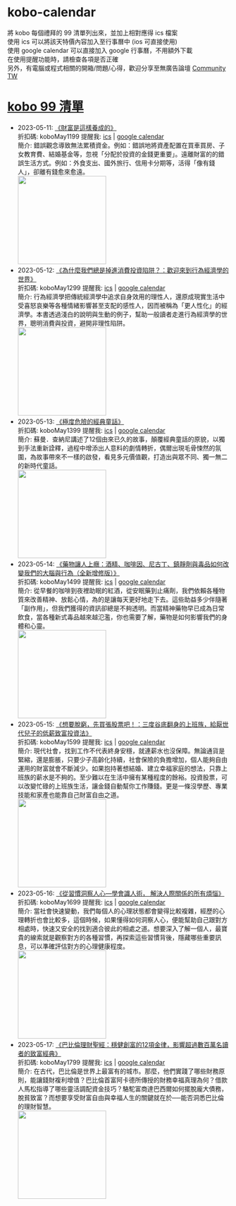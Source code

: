 # kobo-calendar
將 kobo 每個禮拜的 99 清單列出來，並加上相對應得 ics 檔案  
使用 ics 可以將該天特價內容加入至行事曆中 (ios 可直接使用)  
使用 google calendar 可以直接加入 google 行事曆，不用額外下載  
在使用提醒功能時，請檢查各項是否正確  
另外，有電腦或程式相關的開箱/問題/心得，歡迎分享至無廣告論壇 [Community TW](https://community.tw)

# [kobo 99 清單](https://www.kobo.com/zh/blog/weekly-dd99-2023-w20)
- 2023-05-11: [《財富是這樣養成的》](https://www.kobo.com/tw/zh/ebook/Zmus_pTw-jqMUOB6klRgfg?utm_source=twblog&utm_medium=list&utm_campaign=dd99_20230511)  
  折扣碼: koboMay1199 提醒我: [ics](ics/kobo-calendar-2023-05-11.ics) | [google calendar](https://www.google.com/calendar/render?action=TEMPLATE&text=KOBO99+%E3%80%8A%E8%B2%A1%E5%AF%8C%E6%98%AF%E9%80%99%E6%A8%A3%E9%A4%8A%E6%88%90%E7%9A%84%E3%80%8B&details=%E9%80%A3%E7%B5%90%3A+https%3A%2F%2Fwww.kobo.com%2Ftw%2Fzh%2Febook%2FZmus_pTw-jqMUOB6klRgfg%3Futm_source%3Dtwblog%26utm_medium%3Dlist%26utm_campaign%3Ddd99_20230511+%E5%84%AA%E6%83%A0%E7%A2%BC%3A+koboMay1199&dates=20230511T000000%2F20230511T235900&ctz=Asia/Taipei)  
  簡介: 錯誤觀念導致無法累積資金。例如：錯誤地將資產配置在買車買房、子女教育費、結婚基金等，忽視「分配於投資的金錢更重要」。遠離財富的的錯誤生活方式。例如：外食支出、國外旅行、信用卡分期等，活得「像有錢人」，卻離有錢愈來愈遠。  
  <img width="200" src="https://news.objects.frb.io/transforms/bookcoversfb/837938/財富是這樣養成的_9b7caa11f5ab43e798472d7a3a255437.jpg">
- 2023-05-12: [《為什麼我們總是掉進消費投資陷阱？：歡迎來到行為經濟學的世界》](https://www.kobo.com/tw/zh/ebook/lQYntJ-htTKT8cx0T_QDsw?utm_source=twblog&utm_medium=list&utm_campaign=dd99_20230512)  
  折扣碼: koboMay1299 提醒我: [ics](ics/kobo-calendar-2023-05-12.ics) | [google calendar](https://www.google.com/calendar/render?action=TEMPLATE&text=KOBO99+%E3%80%8A%E7%82%BA%E4%BB%80%E9%BA%BC%E6%88%91%E5%80%91%E7%B8%BD%E6%98%AF%E6%8E%89%E9%80%B2%E6%B6%88%E8%B2%BB%E6%8A%95%E8%B3%87%E9%99%B7%E9%98%B1%EF%BC%9F%EF%BC%9A%E6%AD%A1%E8%BF%8E%E4%BE%86%E5%88%B0%E8%A1%8C%E7%82%BA%E7%B6%93%E6%BF%9F%E5%AD%B8%E7%9A%84%E4%B8%96%E7%95%8C%E3%80%8B&details=%E9%80%A3%E7%B5%90%3A+https%3A%2F%2Fwww.kobo.com%2Ftw%2Fzh%2Febook%2FlQYntJ-htTKT8cx0T_QDsw%3Futm_source%3Dtwblog%26utm_medium%3Dlist%26utm_campaign%3Ddd99_20230512+%E5%84%AA%E6%83%A0%E7%A2%BC%3A+koboMay1299&dates=20230512T000000%2F20230512T235900&ctz=Asia/Taipei)  
  簡介: 行為經濟學把傳統經濟學中追求自身效用的理性人，還原成現實生活中受喜怒哀樂等各種情緒影響甚至支配的感性人，因而被稱為「更人性化」的經濟學。本書透過淺白的說明與生動的例子，幫助一般讀者走進行為經濟學的世界，聰明消費與投資，避開非理性陷阱。  
  <img width="200" src="https://news.objects.frb.io/transforms/bookcoversfb/838089/為什麼我們總是掉進消費投資陷阱？：歡迎來到行為經濟學的世界_9b7caa11f5ab43e798472d7a3a255437.jpg">
- 2023-05-13: [《極度危險的經典童話》](https://www.kobo.com/tw/zh/ebook/-gFtPdaCsDOug0o4fz8OEw?utm_source=twblog&utm_medium=list&utm_campaign=dd99_20230513)  
  折扣碼: koboMay1399 提醒我: [ics](ics/kobo-calendar-2023-05-13.ics) | [google calendar](https://www.google.com/calendar/render?action=TEMPLATE&text=KOBO99+%E3%80%8A%E6%A5%B5%E5%BA%A6%E5%8D%B1%E9%9A%AA%E7%9A%84%E7%B6%93%E5%85%B8%E7%AB%A5%E8%A9%B1%E3%80%8B&details=%E9%80%A3%E7%B5%90%3A+https%3A%2F%2Fwww.kobo.com%2Ftw%2Fzh%2Febook%2F-gFtPdaCsDOug0o4fz8OEw%3Futm_source%3Dtwblog%26utm_medium%3Dlist%26utm_campaign%3Ddd99_20230513+%E5%84%AA%E6%83%A0%E7%A2%BC%3A+koboMay1399&dates=20230513T000000%2F20230513T235900&ctz=Asia/Taipei)  
  簡介: 蘇曼．查納尼講述了12個由來已久的故事，顛覆經典童話的原貌，以獨到手法重新詮釋，過程中增添出人意料的劇情轉折，偶爾出現毛骨悚然的氛圍，為故事帶來不一樣的啟發，看見多元價值觀，打造出與眾不同、獨一無二的新時代童話。  
  <img width="200" src="https://news.objects.frb.io/transforms/bookcoversfb/838255/極度危險的經典童話_9b7caa11f5ab43e798472d7a3a255437.jpg">
- 2023-05-14: [《藥物讓人上癮：酒精、咖啡因、尼古丁、鎮靜劑與毒品如何改變我們的大腦與行為（全新增修版）》](https://www.kobo.com/tw/zh/ebook/6LF6tJBvYD2vlagJ2slS5g?utm_source=twblog&utm_medium=list&utm_campaign=dd99_20230514)  
  折扣碼: koboMay1499 提醒我: [ics](ics/kobo-calendar-2023-05-14.ics) | [google calendar](https://www.google.com/calendar/render?action=TEMPLATE&text=KOBO99+%E3%80%8A%E8%97%A5%E7%89%A9%E8%AE%93%E4%BA%BA%E4%B8%8A%E7%99%AE%EF%BC%9A%E9%85%92%E7%B2%BE%E3%80%81%E5%92%96%E5%95%A1%E5%9B%A0%E3%80%81%E5%B0%BC%E5%8F%A4%E4%B8%81%E3%80%81%E9%8E%AE%E9%9D%9C%E5%8A%91%E8%88%87%E6%AF%92%E5%93%81%E5%A6%82%E4%BD%95%E6%94%B9%E8%AE%8A%E6%88%91%E5%80%91%E7%9A%84%E5%A4%A7%E8%85%A6%E8%88%87%E8%A1%8C%E7%82%BA%EF%BC%88%E5%85%A8%E6%96%B0%E5%A2%9E%E4%BF%AE%E7%89%88%EF%BC%89%E3%80%8B&details=%E9%80%A3%E7%B5%90%3A+https%3A%2F%2Fwww.kobo.com%2Ftw%2Fzh%2Febook%2F6LF6tJBvYD2vlagJ2slS5g%3Futm_source%3Dtwblog%26utm_medium%3Dlist%26utm_campaign%3Ddd99_20230514+%E5%84%AA%E6%83%A0%E7%A2%BC%3A+koboMay1499&dates=20230514T000000%2F20230514T235900&ctz=Asia/Taipei)  
  簡介: 從早餐的咖啡到夜裡助眠的紅酒，從安眠藥到止痛劑，我們依賴各種物質來改善精神、放鬆心情，為的是讓每天更好地走下去。這些助益多少伴隨著「副作用」，但我們獲得的資訊卻總是不夠透明。而當精神藥物早已成為日常飲食，當各種新式毒品越來越氾濫，你也需要了解，藥物是如何影響我們的身體和心靈。  
  <img width="200" src="https://news.objects.frb.io/transforms/bookcoversfb/838391/藥物讓人上癮：酒精、咖啡因、尼古丁、鎮靜劑與毒品如何改變我們的大腦與行為（全新增修版）_9b7caa11f5ab43e798472d7a3a255437.jpg">
- 2023-05-15: [《想要脫窮，先買張股票吧！：三度谷底翻身的上班族，給厭世代兒子的低薪致富投資法》](https://www.kobo.com/tw/zh/ebook/__WZkzu4VTuz0z8RZk33MQ?utm_source=twblog&utm_medium=list&utm_campaign=dd99_20230515)  
  折扣碼: koboMay1599 提醒我: [ics](ics/kobo-calendar-2023-05-15.ics) | [google calendar](https://www.google.com/calendar/render?action=TEMPLATE&text=KOBO99+%E3%80%8A%E6%83%B3%E8%A6%81%E8%84%AB%E7%AA%AE%EF%BC%8C%E5%85%88%E8%B2%B7%E5%BC%B5%E8%82%A1%E7%A5%A8%E5%90%A7%EF%BC%81%EF%BC%9A%E4%B8%89%E5%BA%A6%E8%B0%B7%E5%BA%95%E7%BF%BB%E8%BA%AB%E7%9A%84%E4%B8%8A%E7%8F%AD%E6%97%8F%EF%BC%8C%E7%B5%A6%E5%8E%AD%E4%B8%96%E4%BB%A3%E5%85%92%E5%AD%90%E7%9A%84%E4%BD%8E%E8%96%AA%E8%87%B4%E5%AF%8C%E6%8A%95%E8%B3%87%E6%B3%95%E3%80%8B&details=%E9%80%A3%E7%B5%90%3A+https%3A%2F%2Fwww.kobo.com%2Ftw%2Fzh%2Febook%2F__WZkzu4VTuz0z8RZk33MQ%3Futm_source%3Dtwblog%26utm_medium%3Dlist%26utm_campaign%3Ddd99_20230515+%E5%84%AA%E6%83%A0%E7%A2%BC%3A+koboMay1599&dates=20230515T000000%2F20230515T235900&ctz=Asia/Taipei)  
  簡介: 現代社會，找到工作不代表終身安穩，就連薪水也沒保障。無論通貨是緊縮，還是膨脹，只要少子高齡化持續，社會保險的負擔增加，個人能夠自由運用的財富就會不斷減少。如果抱持著想結婚、建立幸福家庭的想法，只靠上班族的薪水是不夠的。至少難以在生活中擁有某種程度的餘裕。投資股票，可以改變忙碌的上班族生活，讓金錢自動幫你工作賺錢。更是一條沒學歷、專業技能和家產也能靠自己財富自由之道。  
  <img width="200" src="https://news.objects.frb.io/transforms/bookcoversfb/838572/想要脫窮，先買張股票吧！：三度谷底翻身的上班族，給厭世代兒子的低薪致富投資法_9b7caa11f5ab43e798472d7a3a255437.jpg">
- 2023-05-16: [《從習慣洞察人心—學會識人術， 解決人際關係的所有煩惱》](https://www.kobo.com/tw/zh/ebook/n-RCG7Vl7TK4PliMAmdcrQ?utm_source=twblog&utm_medium=list&utm_campaign=dd99_20230516)  
  折扣碼: koboMay1699 提醒我: [ics](ics/kobo-calendar-2023-05-16.ics) | [google calendar](https://www.google.com/calendar/render?action=TEMPLATE&text=KOBO99+%E3%80%8A%E5%BE%9E%E7%BF%92%E6%85%A3%E6%B4%9E%E5%AF%9F%E4%BA%BA%E5%BF%83%E2%80%94%E5%AD%B8%E6%9C%83%E8%AD%98%E4%BA%BA%E8%A1%93%EF%BC%8C+%E8%A7%A3%E6%B1%BA%E4%BA%BA%E9%9A%9B%E9%97%9C%E4%BF%82%E7%9A%84%E6%89%80%E6%9C%89%E7%85%A9%E6%83%B1%E3%80%8B&details=%E9%80%A3%E7%B5%90%3A+https%3A%2F%2Fwww.kobo.com%2Ftw%2Fzh%2Febook%2Fn-RCG7Vl7TK4PliMAmdcrQ%3Futm_source%3Dtwblog%26utm_medium%3Dlist%26utm_campaign%3Ddd99_20230516+%E5%84%AA%E6%83%A0%E7%A2%BC%3A+koboMay1699&dates=20230516T000000%2F20230516T235900&ctz=Asia/Taipei)  
  簡介: 當社會快速變動，我們每個人的心理狀態都會變得比較複雜，經歷的心理轉折也會比較多，這個時候，如果懂得如何洞察人心，便能幫助自己跟對方相處時，快速又安全的找到適合彼此的相處之道。想要深入了解一個人，最寶貴的線索就是觀察對方的各種習慣，再探索這些習慣背後，隱藏哪些重要訊息，可以準確評估對方的心理健康程度。  
  <img width="200" src="https://news.objects.frb.io/transforms/bookcoversfb/838693/從習慣洞察人心—學會識人術，-解決人際關係的所有煩惱_9b7caa11f5ab43e798472d7a3a255437.jpg">
- 2023-05-17: [《巴比倫理財聖經：穩健創富的12項金律，影響超過數百萬名讀者的致富經典》](https://www.kobo.com/tw/zh/ebook/ig0GDtXnDDmRVdYtby7ACA?utm_source=twblog&utm_medium=list&utm_campaign=dd99_20230517)  
  折扣碼: koboMay1799 提醒我: [ics](ics/kobo-calendar-2023-05-17.ics) | [google calendar](https://www.google.com/calendar/render?action=TEMPLATE&text=KOBO99+%E3%80%8A%E5%B7%B4%E6%AF%94%E5%80%AB%E7%90%86%E8%B2%A1%E8%81%96%E7%B6%93%EF%BC%9A%E7%A9%A9%E5%81%A5%E5%89%B5%E5%AF%8C%E7%9A%8412%E9%A0%85%E9%87%91%E5%BE%8B%EF%BC%8C%E5%BD%B1%E9%9F%BF%E8%B6%85%E9%81%8E%E6%95%B8%E7%99%BE%E8%90%AC%E5%90%8D%E8%AE%80%E8%80%85%E7%9A%84%E8%87%B4%E5%AF%8C%E7%B6%93%E5%85%B8%E3%80%8B&details=%E9%80%A3%E7%B5%90%3A+https%3A%2F%2Fwww.kobo.com%2Ftw%2Fzh%2Febook%2Fig0GDtXnDDmRVdYtby7ACA%3Futm_source%3Dtwblog%26utm_medium%3Dlist%26utm_campaign%3Ddd99_20230517+%E5%84%AA%E6%83%A0%E7%A2%BC%3A+koboMay1799&dates=20230517T000000%2F20230517T235900&ctz=Asia/Taipei)  
  簡介: 在古代，巴比倫是世界上最富有的城市。那麼，他們實踐了哪些財務原則，能讓錢財複利增值？巴比倫首富阿卡德所傳授的財務幸福真理為何？借款人馬松指導了哪些靈活調配資金技巧？駱駝富商達巴西爾如何擺脫龐大債務，脫貧致富？而想要享受財富自由與幸福人生的關鍵就在於──能否洞悉巴比倫的理財智慧。  
  <img width="200" src="https://news.objects.frb.io/transforms/bookcoversfb/838844/巴比倫理財聖經：穩健創富的12項金律，影響超過數百萬名讀者的致富經典_9b7caa11f5ab43e798472d7a3a255437.jpg">
